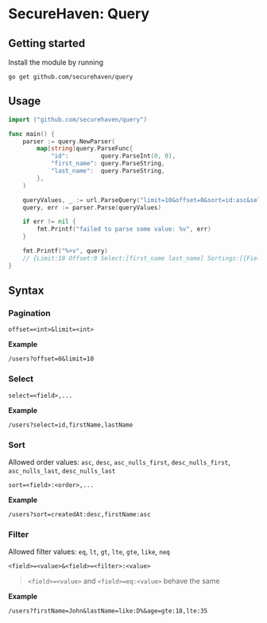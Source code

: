 # SecureHaven: Query


## Getting started

Install the module by running

```
go get github.com/securehaven/query
```


## Usage

```go
import ("github.com/securehaven/query")

func main() {
	parser := query.NewParser(
		map[string]query.ParseFunc{
			"id":         query.ParseInt(0, 0),
			"first_name": query.ParseString,
			"last_name":  query.ParseString,
		},
	)

	queryValues, _ := url.ParseQuery("limit=10&offset=0&sort=id:asc&select=first_name,last_name&id=gt:1")
	query, err := parser.Parse(queryValues)

	if err != nil {
		fmt.Printf("failed to parse some value: %v", err)
	}

	fmt.Printf("%+v", query)
	// {Limit:10 Offset:0 Select:[first_name last_name] Sortings:[{Field:id Order:asc}] Filterings:[{Field:id Filter:gt Value:1}]}
}
```


## Syntax


### Pagination

```
offset=<int>&limit=<int>
```

**Example**

```
/users?offset=0&limit=10
```

### Select

```
select=<field>,...
```

**Example**

```
/users?select=id,firstName,lastName
```

### Sort

Allowed order values: `asc`, `desc`, `asc_nulls_first`, `desc_nulls_first`, `asc_nulls_last`, `desc_nulls_last`

```
sort=<field>:<order>,...
```

**Example**

```
/users?sort=createdAt:desc,firstName:asc
```

### Filter

Allowed filter values: `eq`, `lt`, `gt`, `lte`, `gte`, `like`, `neq`

```
<field>=<value>&<field>=<filter>:<value>
```

> `<field>=<value>` and `<field>=eq:<value>` behave the same

**Example**

```
/users?firstName=John&lastName=like:D%&age=gte:18,lte:35
```
